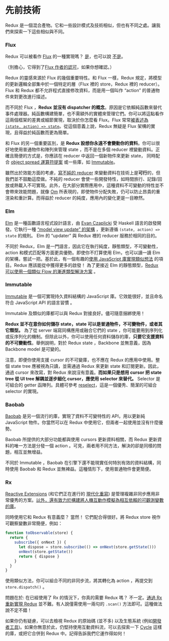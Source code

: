 # 先前技術

Redux 是一個混合產物。它和一些設計模式及技術相似，但也有不同之處。讓我們來探索一下這些相似與不同。

### Flux

Redux 可以被看作 [Flux](https://facebook.github.io/flux/) 的一種實現嗎？
[是](https://twitter.com/fisherwebdev/status/616278911886884864)，也可以說 [不是](https://twitter.com/andrestaltz/status/616270755605708800)。

（別擔心，它得到了[Flux 作者](https://twitter.com/jingc/status/616608251463909376)[的認可](https://twitter.com/fisherwebdev/status/616286955693682688)，如果你想確認。）

Redux 的靈感來源於 Flux 的幾個重要特性。和 Flux 一樣，Redux 規定，將模型的更新邏輯全部集中於一個特定的層（Flux 裡的 store，Redux 裡的 reducer）。Flux 和 Redux 都不允許程式直接修改資料，而是用一個叫作  “action” 的普通物件來對更改進行描述。

而不同於 Flux ，**Redux 並沒有 dispatcher 的概念**。原因是它依賴純函數來替代事件處理器。純函數構建簡單，也不需額外的實體來管理它們。你可以將這點看作這兩個框架的差異或細節實現，取決於你怎麼看 Flux。Flux 常常[被表述為 `(state, action) => state`](https://speakerdeck.com/jmorrell/jsconf-uy-flux-those-who-forget-the-past-dot-dot-dot)。從這個意義上說，Redux 無疑是 Flux 架構的實現，且得益於純函數而更為簡單。

和 Flux 的另一個重要區別，是 **Redux 設想你永遠不會變動你的資料**。你可以很好地使用普通物件和陣列來管理 state ，而不是在多個 reducer 裡變動資料。正確且簡便的方式是，你應該在 reducer 中返回一個新物件來更新 state， 同時配合 [object spread 運算符提案](../recipes/UsingObjectSpreadOperator.md) 或一些庫，如 [Immutable](https://facebook.github.io/immutable-js)。

雖然出於效能方面的考慮，[寫不純的 reducer](https://github.com/gaearon/redux/issues/328#issuecomment-125035516) 來變動資料在技術上是**可行**的，但我們並不鼓勵這麼做。不純的 reducer 會使一些開發特性，如時間旅行、記錄/回放或熱載入不可實現。此外，在大部分實際應用中，這種資料不可變動的特性並不會帶來效能問題，就像 [Om](https://github.com/omcljs/om) 所表現的，即使物件分配失敗，仍可以防止昂貴的重渲染和重計算。而得益於 reducer 的純度，應用內的變化更是一目瞭然。

### Elm

[Elm](http://elm-lang.org/) 是一種函數語言程式設計語言，由 [Evan Czaplicki](https://twitter.com/czaplic) 受 Haskell 語言的啟發開發。它執行一種 [“model view update” 的架構](http://elm-lang.org/guide/architecture) ，更新遵循 `(state, action) => state` 的規則。 Elm 的 “updater” 與 Redux 裡的 reducer 服務於相同的目的。

不同於 Redux，Elm 是一門語言，因此它在執行純度，靜態類型，不可變動性，action 和模式匹配等方面更具優勢。即使你不打算使用 Elm，也可以讀一讀 Elm 的架構，嘗試一把。基於此，有一個有趣的[使用 JavaScript 庫實現類似想法](https://github.com/paldepind/noname-functional-frontend-framework) 的項目。Redux 應該能從中獲得更多的啟發！ 為了更接近 Elm 的靜態類型，[Redux 可以使用一個類似 Flow 的漸進類型解決方案](https://github.com/gaearon/redux/issues/290) 。

### Immutable

[Immutable](https://facebook.github.io/immutable-js) 是一個可實現持久資料結構的 JavaScript 庫。它效能很好，並且命名符合 JavaScript API 的語言習慣 。

Immutable 及類似的庫都可以與 Redux 對接良好。儘可隨意捆綁使用！

**Redux 並不在意你如何儲存 state，state 可以是普通物件，不可變物件，或者其它類型。** 為了從 server 端寫同構應用或融合它們的 state ，你可能要用到序列化或反序列化的機制。但除此以外，你可以使用任何資料儲存的庫，**只要它支援資料的不可變動性**。舉例說明，對於 Redux state ，Backbone 並無意義，因為 Backbone model 是可變的。

注意，即便你使用支援 cursor 的不可變庫，也不應在 Redux 的應用中使用。整個 state tree 應被視為只讀，並需通過 Redux 來更新 state 和訂閱更新。因此，通過 cursor 來改寫，對 Redux 來說沒有意義。**而如果只是想用 cursor 把 state tree 從 UI tree 解耦並逐步細化 cursor，應使用 selector 來替代。** Selector 是可組合的 getter 函陣列。具體可參考 [reselect](http://github.com/faassen/reselect)，這是一個優秀、簡潔的可組合 selector 的實現。

### Baobab

[Baobab](https://github.com/Yomguithereal/baobab) 是另一個流行的庫，實現了資料不可變特性的 API，用以更新純 JavaScript 物件。你當然可以在 Redux 中使用它，但兩者一起使用並沒有什麼優勢。

Baobab 所提供的大部分功能都與使用 cursors 更新資料相關，而 Redux 更新資料的唯一方法是分發一個 action 。可見，兩者用不同方法，解決的卻是同樣的問題，相互並無增益。

不同於 Immutable ，Baobab 在引擎下還不能現實任何特別有效的資料結構，同時使用 Baobab 和 Redux 並無裨益。這種情形下，使用普通物件會更簡便。

### Rx

[Reactive Extensions](https://github.com/Reactive-Extensions/RxJS) (和它們正在進行的 [現代化重寫](https://github.com/ReactiveX/RxJS)) 是管理複雜非同步應用非常優秀的方案。[以外，還有致力於構建將人機互動作模擬為相互依賴的可觀測變數的庫](http://cycle.js.org)。

同時使用它和 Redux 有意義麼？ 當然！ 它們配合得很好。將 Redux store 視作可觀察變數非常簡便，例如：

```js
function toObservable(store) {
  return {
    subscribe({ onNext }) {
      let dispose = store.subscribe(() => onNext(store.getState()))
      onNext(store.getState())
      return { dispose }
    }
  }
}
```

使用類似方法，你可以組合不同的非同步流，將其轉化為 action ，再提交到 `store.dispatch()` 。

問題在於: 在已經使用了 Rx 的情況下，你真的需要 Redux 嗎？ 不一定。[通過 Rx 重新實現 Redux](https://github.com/jas-chen/rx-redux) 並不難。有人說僅需使用一兩句的 `.scan()` 方法即可。這種做法說不定不錯！

如果你仍有疑慮，可以去檢視 Redux 的原始碼 (並不多) 以及生態系統 (例如[開發者工具](https://github.com/gaearon/redux-devtools))。如果你無意於此，仍堅持使用互動資料流，可以去探索一下 [Cycle](http://cycle.js.org) 這樣的庫，或把它合併到 Redux 中。記得告訴我們它運作得如何！

